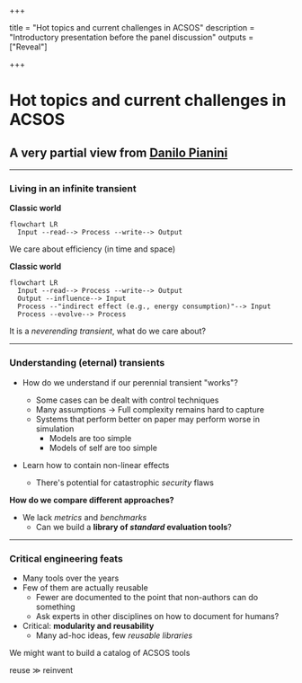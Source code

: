  
+++

title = "Hot topics and current challenges in ACSOS"
description = "Introductory presentation before the panel discussion"
outputs = ["Reveal"]

+++


# Hot topics and current challenges in ACSOS

## A very partial view from [Danilo Pianini](mailto:danilo.pianini@unibo.it)

---

### Living in an infinite transient

**Classic world**

```mermaid
flowchart LR
  Input --read--> Process --write--> Output
```

We care about efficiency (in time and space)

**Classic world**

```mermaid
flowchart LR
  Input --read--> Process --write--> Output
  Output --influence--> Input
  Process --"indirect effect (e.g., energy consumption)"--> Input
  Process --evolve--> Process
```

It is a *neverending transient*, what do we care about?

---

### Understanding (eternal) transients

* How do we understand if our perennial transient "works"?
  * Some cases can be dealt with control techniques
  * Many assumptions $\rightarrow$ Full complexity remains hard to capture
  * Systems that perform better on paper may perform worse in simulation
    * Models are too simple
    * Models of self are too simple

* Learn how to contain non-linear effects
  * There's potential for catastrophic *security* flaws

**How do we compare different approaches?**

* We lack *metrics* and *benchmarks*
  * Can we build a **library of *standard* evaluation tools**?

---

### Critical engineering feats

* Many tools over the years
* Few of them are actually reusable
  * Fewer are documented to the point that non-authors can do something
  * Ask experts in other disciplines on how to document for humans?
* Critical: **modularity and reusability**
  * Many ad-hoc ideas, few *reusable libraries*

We might want to build a catalog of ACSOS tools

reuse $\gg$ reinvent
